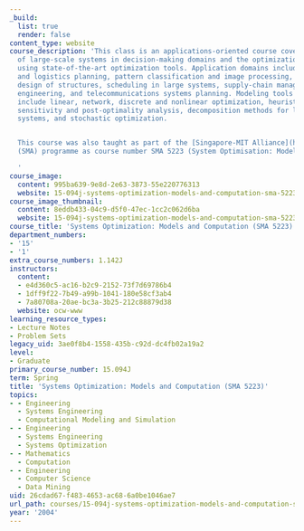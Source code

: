 ```yaml
---
_build:
  list: true
  render: false
content_type: website
course_description: 'This class is an applications-oriented course covering the modeling
  of large-scale systems in decision-making domains and the optimization of such systems
  using state-of-the-art optimization tools. Application domains include: transportation
  and logistics planning, pattern classification and image processing, data mining,
  design of structures, scheduling in large systems, supply-chain management, financial
  engineering, and telecommunications systems planning. Modeling tools and techniques
  include linear, network, discrete and nonlinear optimization, heuristic methods,
  sensitivity and post-optimality analysis, decomposition methods for large-scale
  systems, and stochastic optimization.


  This course was also taught as part of the [Singapore-MIT Alliance](http://web.mit.edu/sma/)
  (SMA) programme as course number SMA 5223 (System Optimisation: Models and Computation).

  '
course_image:
  content: 995ba639-9e8d-2e63-3873-55e220776313
  website: 15-094j-systems-optimization-models-and-computation-sma-5223-spring-2004
course_image_thumbnail:
  content: 8eddb433-04c9-d5f0-47ec-1cc2c062d6ba
  website: 15-094j-systems-optimization-models-and-computation-sma-5223-spring-2004
course_title: 'Systems Optimization: Models and Computation (SMA 5223)'
department_numbers:
- '15'
- '1'
extra_course_numbers: 1.142J
instructors:
  content:
  - e4d360c5-ac16-b2c9-2152-73f7d69786b4
  - 1dff9f22-7b49-a99b-1041-180e58cf3ab4
  - 7a80708a-20ae-bc3a-3b25-212c88879d38
  website: ocw-www
learning_resource_types:
- Lecture Notes
- Problem Sets
legacy_uid: 3ae0f8b4-1558-435b-c92d-dc4fb02a19a2
level:
- Graduate
primary_course_number: 15.094J
term: Spring
title: 'Systems Optimization: Models and Computation (SMA 5223)'
topics:
- - Engineering
  - Systems Engineering
  - Computational Modeling and Simulation
- - Engineering
  - Systems Engineering
  - Systems Optimization
- - Mathematics
  - Computation
- - Engineering
  - Computer Science
  - Data Mining
uid: 26cdad67-f483-4653-ac68-6a0be1046ae7
url_path: courses/15-094j-systems-optimization-models-and-computation-sma-5223-spring-2004
year: '2004'
---
```

